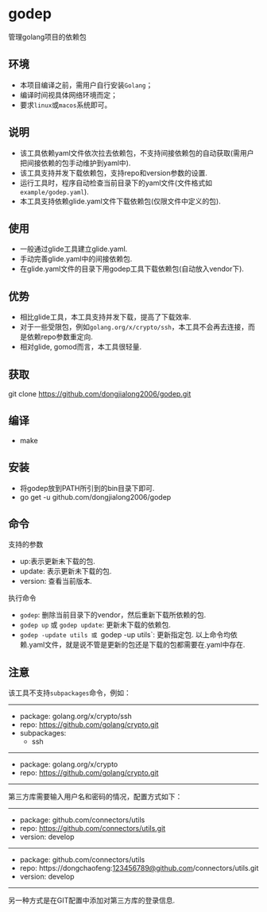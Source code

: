# godep
管理golang项目的依赖包

## 环境

- 本项目编译之前，需用户自行安装`Golang`；
- 编译时间视具体网络环境而定；
- 要求`linux`或`macos`系统即可。

## 说明

- 该工具依赖yaml文件依次拉去依赖包，不支持间接依赖包的自动获取(需用户把间接依赖的包手动维护到yaml中).
- 该工具支持并发下载依赖包，支持repo和version参数的设置.
- 运行工具时，程序自动检查当前目录下的yaml文件(文件格式如`example/godep.yaml`).
- 本工具支持依赖glide.yaml文件下载依赖包(仅限文件中定义的包).

## 使用

- 一般通过glide工具建立glide.yaml.
- 手动完善glide.yaml中的间接依赖包.
- 在glide.yaml文件的目录下用godep工具下载依赖包(自动放入vendor下).

## 优势

- 相比glide工具，本工具支持并发下载，提高了下载效率.
- 对于一些受限包，例如`golang.org/x/crypto/ssh`，本工具不会再去连接，而是依赖repo参数重定向.
- 相对glide, gomod而言，本工具很轻量.

## 获取

git clone https://github.com/dongjialong2006/godep.git

## 编译

- make

## 安装

- 将godep放到PATH所引到的bin目录下即可.
- go get -u github.com/dongjialong2006/godep

## 命令

支持的参数
- up:表示更新未下载的包.
- update: 表示更新未下载的包.
- version: 查看当前版本.

执行命令
- `godep`: 删除当前目录下的vendor，然后重新下载所依赖的包.
- `godep up` 或 `godep update`: 更新未下载的依赖包.
- `godep -update utils 或 `godep -up utils`: 更新指定包.
以上命令均依赖.yaml文件，就是说不管是更新的包还是下载的包都需要在.yaml中存在.

## 注意

该工具不支持`subpackages`命令，例如：

***
- package: golang.org/x/crypto/ssh
- repo: https://github.com/golang/crypto.git
- subpackages:
  - ssh
***
- package: golang.org/x/crypto
- repo: https://github.com/golang/crypto.git
***

第三方库需要输入用户名和密码的情况，配置方式如下：
***
- package: github.com/connectors/utils
- repo: https://github.com/connectors/utils.git
- version: develop
***
- package: github.com/connectors/utils
- repo: https://dongchaofeng:123456789@github.com/connectors/utils.git
- version: develop
***

另一种方式是在GIT配置中添加对第三方库的登录信息.
